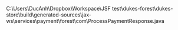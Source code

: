 C:\Users\DucAnh\Dropbox\Workspace\JSF test\dukes-forest\dukes-store\build\generated-sources\jax-ws\services\payment\forest\com\ProcessPaymentResponse.java
